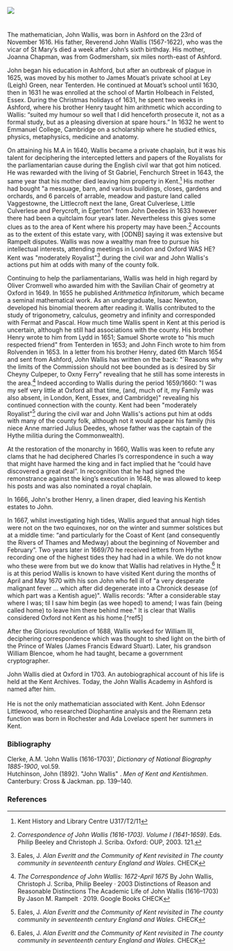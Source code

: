 <a href="https://dev.visual-essays.app"><img src="https://dev-visual-essays.netlify.app/images/ve-button.png"></a>

<param ve-config title="John Wallis (1616-1703)" author="Barnaby Russell and Michelle Crowther" layout="vtl" banner="/images/banners/17c.jpg"> 

<param ve-entity eid="Q725261" aliases="Ashford">
<param ve-entity eid="Q632173" aliases="Godmersham">
<param ve-entity eid="Q614560" aliases="Tenterden">



#

The mathematician, John Wallis, was born in Ashford on the 23rd of November 1616. His father, Reverend John Wallis (1567-1622), who was the vicar of St Mary’s died a week after John’s sixth birthday. His mother, Joanna Chapman, was from Godmersham, six miles north-east of Ashford.
<param ve-image url="https://upload.wikimedia.org/wikipedia/commons/f/f5/St_Mary%27s_Church_Ashford_Kent_04.JPG" label="St Mary's Church, Ashford" attribution="Ad Meskens via Wikimedia Commons" license="CC BY-SA 4.0">

John began his education in Ashford, but after an outbreak of plague in 1625, was moved by his mother to James Mouat’s private school at Ley (Leigh) Green, near Tenterden.  He continued at Mouat’s school until 1630, then in 1631 he was enrolled at the school of Martin Holbeach in Felsted, Essex. During the Christmas holidays of 1631, he spent two weeks in Ashford, where his brother Henry taught him arithmetic which according to Wallis: “suited my humour so well that I did henceforth prosecute it, not as a formal study, but as a pleasing diversion at spare hours.” In 1632 he went to Emmanuel College, Cambridge on a scholarship where he studied ethics, physics, metaphysics, medicine and anatomy. 
<param ve-image url="https://upload.wikimedia.org/wikipedia/commons/3/37/The_Woolpack_Hotel%2C_Tenterden_-_geograph.org.uk_-_2123859.jpg" label="The Woolpack Hotel, Tenterden" attribution="Oast House Archive, via Wikimedia Commons" license="CC BY-SA 2.0">

On attaining his M.A in 1640, Wallis became a private chaplain, but it was his talent for deciphering the intercepted letters and papers of the Royalists for the parliamentarian cause during the English civil war that got him noticed. He was rewarded with the living of St Gabriel, Fenchurch Street in 1643, the same year that his mother died leaving him property in Kent.[^ref1] His mother had bought "a messuage, barn, and various buildings, closes, gardens and orchards, and 6 parcels of arrable, meadow and pasture land called Vaggestowne, the Littlecroft next the lane, Great Culverlese, Little Culverlese and Perycroft, in Egerton" from John Deedes in 1633 however there had been a quitclaim four years later. Nevertheless this gives some clues as to the area of Kent where his property may have been.[^ref2] Accounts as to the extent of this estate vary, with [ODNB] saying it was extensive but Rampelt disputes. Wallis was now a wealthy man free to pursue his intellectual interests, attending meetings in London and Oxford WAS HE? Kent was "moderately Royalist"[^ref4] during the civil war and John Wallis's actions put him at odds with many of the county folk.

Continuing to help the parliamentarians, Wallis was held in high regard by Oliver Cromwell who awarded him with the Savilian Chair of geometry at Oxford in 1649.  In 1655 he published _Arithmetica Infinitorum_, which became a seminal mathematical work. As an undergraduate, Isaac Newton, developed his binomial theorem after reading it. Wallis contributed to the study of trigonometry, calculus, geometry and infinity and corresponded with Fermat and Pascal. How much time Wallis spent in Kent at this period is uncertain, although he still had associations with the county.  His brother Henry wrote to him from Lydd in 1651; Samuel Shorte wrote to "his much respected friend" from Tenterden in 1653; and John Finch wrote to him from Rolvenden in 1653.  In a letter from his brother Henry, dated 6th March 1654 and sent from Ashford, John Wallis has written on the back: "`Reasons why the limits of the Commission should not bee bounded as is desired by Sir Cheyny Culpeper, to Oxny Ferry" revealing that he still has some interests in the area.[^ref3] Indeed according to Wallis during the period 1659/1660: "I was my self very little at Oxford all that time, (and, much of it, my Family was also absent, in London, Kent, Essex, and Cambridge)" revealing his continued connection with the county. Kent had been "moderately Royalist"[^ref4] during the civil war and John Wallis's actions put him at odds with many of the county folk, although not it would appear his family (his niece Anne married Julius Deedes, whose father was the captain of the Hythe militia during the Commonwealth).
<param ve-image url="https://upload.wikimedia.org/wikipedia/commons/2/24/Oliver_Cromwell_by_Samuel_Cooper.jpg" label="Oliver Cromwell" attribution="After Samuel Cooper, Public domain, via Wikimedia Commons">

At the restoration of the monarchy in 1660, Wallis was keen to refute any clams that he had deciphered Charles I’s correspondence in such a way that might have harmed the king and in fact implied that he “could have discovered a great deal”. In recognition that he had signed the remonstrance against the king’s execution in 1648, he was allowed to keep his posts and was also nominated a royal chaplain. 
<param ve-image url="https://upload.wikimedia.org/wikipedia/commons/8/89/John_Wallis_by_Sir_Godfrey_Kneller%2C_Bt.jpg" label="John Wallis by Sir Godfrey Kneller, Bt" attribution="After Godfrey Kneller, Public domain, via Wikimedia Commons">

In 1666, John's brother Henry, a linen draper, died leaving his Kentish estates to John.

In 1667, whilst investigating high tides, Wallis argued that annual high tides were not on the two equinoxes, nor on the winter and summer solstices but at a middle time: “and particularly for the Coast of Kent (and consequently the Rivers of Thames and Medway) about the beginning of November and February”. Two years later in 1669/70 he received letters from Hythe recording one of the highest tides they had had in a while. We do not know who these were from but we do know that Wallis had relatives in Hythe.[^ref4] It is at this period Wallis is known to have visited Kent during the months of April and May 1670 with his son John who fell ill of "a very desperate malignant fever ... which after did degenerate into a Chronick desease (of which part was a Kentish ague)". Wallis records: "After a considerable stay where I was; til I saw him begin (as wee hoped) to amend; I was fain (being called home) to leave him there behind mee." It is clear that Wallis considered Oxford not Kent as his home.[^ref5]
<param ve-image url="https://upload.wikimedia.org/wikipedia/commons/e/ef/Tidal_mud%2C_River_Medway_-_geograph.org.uk_-_2139864.jpg" label="Tidal mud, River Medway" attribution="N Chadwick, via Wikimedia Commons" license="CC BY-SA 2.0"> 
       
After the Glorious revolution of 1688, Wallis worked for William III, deciphering correspondence which was thought to shed light on the birth of the Prince of Wales (James Francis Edward Stuart). Later, his grandson William Blencoe, whom he had taught, became a government cryptographer.
<param ve-image url="https://upload.wikimedia.org/wikipedia/commons/0/0d/Portrait_of_William_III_%284672159%29.jpg" label="William III" attribution="William Holl, Public domain, via Wikimedia Commons">

John Wallis died at Oxford in 1703. An autobiographical account of his life is held at the Kent Archives. Today, the John Wallis Academy in Ashford is named after him.
<br><br>
He is not the only mathematician associated with Kent. John Edensor Littlewood, who researched Diophantine analysis and the Riemann zeta function was born in Rochester and Ada Lovelace spent her summers in Kent.
<param ve-image url="https://upload.wikimedia.org/wikipedia/commons/9/9d/Christchurch_School%2C_Ashford_-_geograph.org.uk_-_1726560.jpg" label="Christchurch School (Now the John Wallis Academy), Ashford Kent" attribution="David Anstiss / Christchurch School, Ashford" license="CC BY-SA 2.0">

### Bibliography

Clerke, A.M. 'John Wallis (1616-1703)', _Dictionary of National Biography 1885-1900_, vol.59.   
Hutchinson, John (1892). "John Wallis" . _Men of Kent and Kentishmen_. Canterbury: Cross & Jackman. pp. 139–140.

### References

[^ref1]: Kent History and Library Centre U317/T2/11
[^ref2]: _Correspondence of John Wallis (1616-1703). Volume I (1641-1659)_. Eds. Philip Beeley and Christoph J. Scriba. Oxford: OUP, 2003. 121.
[^ref3]: _The Correspondence of John Wallis: 1672-April 1675_ By John Wallis, Christoph J. Scriba, Philip Beeley · 2003
Distinctions of Reason and Reasonable Distinctions The Academic Life of John Wallis (1616–1703) By Jason M. Rampelt · 2019. Google Books CHECK
[^ref4]: Eales, J. _Alan Everitt and the Community of Kent revisited in The county community in seventeenth century England and Wales._ CHECK 
[^ref4]: _Correspondence of John Wallis (1616-1703) Volume III (October 1668-1671)_ By John Wallis, Christoph J. Scriba, Philip Beeley · 2012
